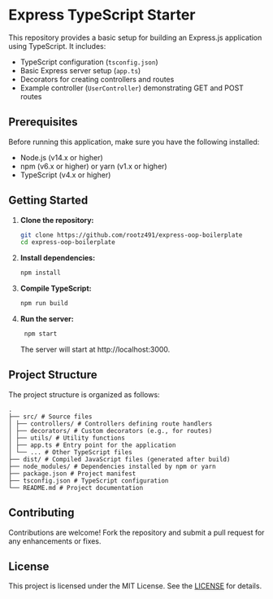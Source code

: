 # Express TypeScript Starter

This repository provides a basic setup for building an Express.js application using TypeScript. It includes:

- TypeScript configuration (`tsconfig.json`)
- Basic Express server setup (`app.ts`)
- Decorators for creating controllers and routes
- Example controller (`UserController`) demonstrating GET and POST routes

## Prerequisites

Before running this application, make sure you have the following installed:

- Node.js (v14.x or higher)
- npm (v6.x or higher) or yarn (v1.x or higher)
- TypeScript (v4.x or higher)

## Getting Started

1. **Clone the repository:**

   ```bash
   git clone https://github.com/rootz491/express-oop-boilerplate
   cd express-oop-boilerplate
   ```

2. **Install dependencies:**

   ```bash
   npm install
   ```

3. **Compile TypeScript:**

   ```bash
   npm run build
   ```

4. **Run the server:**

   ```bash
    npm start
   ```

   The server will start at http://localhost:3000.

## Project Structure

The project structure is organized as follows:

```
.
├── src/ # Source files
│ ├── controllers/ # Controllers defining route handlers
│ ├── decorators/ # Custom decorators (e.g., for routes)
│ ├── utils/ # Utility functions
│ ├── app.ts # Entry point for the application
│ └── ... # Other TypeScript files
├── dist/ # Compiled JavaScript files (generated after build)
├── node_modules/ # Dependencies installed by npm or yarn
├── package.json # Project manifest
├── tsconfig.json # TypeScript configuration
└── README.md # Project documentation
```

## Contributing

Contributions are welcome! Fork the repository and submit a pull request for any enhancements or fixes.

## License

This project is licensed under the MIT License. See the [LICENSE](https://mit-license.org/) for details.
